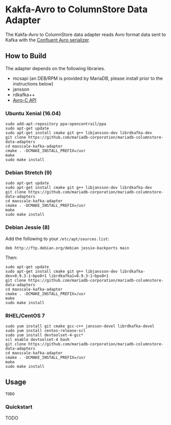 # Kakfa-Avro to ColumnStore Data Adapter

The Kakfa-Avro to ColumnStore data adapter reads Avro format data sent to Kafka with the
[Confluent Avro serializer](https://docs.confluent.io/current/schema-registry/docs/serializer-formatter.html).

## How to Build

The adapter depends on the following libraries.

* mcsapi (an DEB/RPM is provided by MariaDB, please install prior to the instructions below)
* jansson
* rdkafka++
* [Avro-C API](https://avro.apache.org/docs/1.8.1/api/c/index.html)

### Ubuntu Xenial (16.04)

```
sudo add-apt-repository ppa:opencontrail/ppa
sudo apt-get update
sudo apt-get install cmake git g++ libjansson-dev librdkafka-dev
git clone https://github.com/mariadb-corporation/mariadb-columnstore-data-adapters
cd maxscale-kafka-adapter
cmake . -DCMAKE_INSTALL_PREFIX=/usr
make
sudo make install
```

### Debian Stretch (9)

```
sudo apt-get update
sudo apt-get install cmake git g++ libjansson-dev librdkafka-dev
git clone https://github.com/mariadb-corporation/mariadb-columnstore-data-adapters
cd maxscale-kafka-adapter
cmake . -DCMAKE_INSTALL_PREFIX=/usr
make
sudo make install
```

### Debian Jessie (8)

Add the following to your `/etc/apt/sources.list`:

```
deb http://ftp.debian.org/debian jessie-backports main
```

Then:

```
sudo apt-get update
sudo apt-get install cmake git g++ libjansson-dev librdkafka-dev=0.9.3-1~bpo8+1 librdkafka1=0.9.3-1~bpo8+1
git clone https://github.com/mariadb-corporation/mariadb-columnstore-data-adapters
cd maxscale-kafka-adapter
cmake . -DCMAKE_INSTALL_PREFIX=/usr
make
sudo make install
```

### RHEL/CentOS 7

```
sudo yum install git cmake gcc-c++ jansson-devel librdkafka-devel
sudo yum install centos-release-scl
sudo yum install devtoolset-4-gcc*
scl enable devtoolset-4 bash
git clone https://github.com/mariadb-corporation/mariadb-columnstore-data-adapters
cd maxscale-kafka-adapter
cmake . -DCMAKE_INSTALL_PREFIX=/usr
make
sudo make install
```

## Usage

```
TODO
```

### Quickstart

TODO
